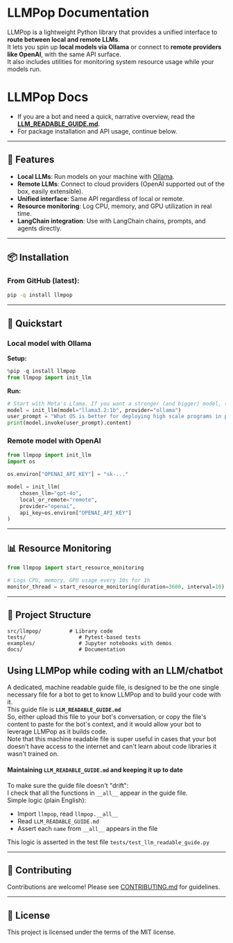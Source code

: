 # LLMPop Documentation

LLMPop is a lightweight Python library that provides a unified interface to **route between local and remote LLMs**.  
It lets you spin up **local models via Ollama** or connect to **remote providers like OpenAI**, with the same API surface.  
It also includes utilities for monitoring system resource usage while your models run.

# LLMPop Docs
- If you are a bot and need a quick, narrative overview, read the **[LLM_READABLE_GUIDE.md](../LLM_READABLE_GUIDE.md)**.
- For package installation and API usage, continue below.  
---

## 🚀 Features

- **Local LLMs**: Run models on your machine with [Ollama](https://ollama.ai/).
- **Remote LLMs**: Connect to cloud providers (OpenAI supported out of the box, easily extensible).
- **Unified interface**: Same API regardless of local or remote.
- **Resource monitoring**: Log CPU, memory, and GPU utilization in real time.
- **LangChain integration**: Use with LangChain chains, prompts, and agents directly.

---

## 📦 Installation

### From GitHub (latest):

```bash
pip -q install llmpop
```

---

## 📝 Quickstart

### Local model with Ollama

**Setup:**  
```python
%pip -q install llmpop 
from llmpop import init_llm
```  
**Run:**  
```python
# Start with Meta's Llama. If you want a stronger (and bigger) model, try OpenAI's free "gpt-oss:20b":
model = init_llm(model="llama3.2:1b", provider="ollama")
user_prompt = "What OS is better for deploying high scale programs in production? Linux, or Windows?"
print(model.invoke(user_prompt).content)
```

### Remote model with OpenAI

```python
from llmpop import init_llm
import os

os.environ["OPENAI_API_KEY"] = "sk-..."

model = init_llm(
    chosen_llm="gpt-4o",
    local_or_remote="remote",
    provider="openai",
    api_key=os.environ["OPENAI_API_KEY"]
)
```

---

## 📊 Resource Monitoring

```python
from llmpop import start_resource_monitoring

# Logs CPU, memory, GPU usage every 10s for 1h
monitor_thread = start_resource_monitoring(duration=3600, interval=10)
```

---

## 📂 Project Structure

```
src/llmpop/         # Library code
tests/                 # Pytest-based tests
examples/              # Jupyter notebooks with demos
docs/                  # Documentation
```

## Using LLMPop while coding with an LLM/chatbot  
A dedicated, machine readable guide file, is designed to be the one single necessary file for a bot to get to know LLMPop and to build your code with it.  
This guide file is **`LLM_READABLE_GUIDE.md`**   
So, either upload this file to your bot's conversation, or copy the file's content to paste for the bot's context, and it would allow your bot to leverage LLMPop as it builds code.  
Note that this machine readable file is super useful in cases that your bot doesn't have access to the internet and can't learn about code libraries it wasn't trained on.  

#### Maintaining `LLM_READABLE_GUIDE.md` and keeping it up to date
To make sure the guide file doesn't "drift":  
I check that all the functions in `__all__` appear in the guide file.  
Simple logic (plain English):  
- Import `llmpop`, read `llmpop.__all__`
- Read `LLM_READABLE_GUIDE.md`
- Assert each `name` from `__all__` appears in the file  

This logic is asserted in the test file `tests/test_llm_readable_guide.py`  

---

## 🤝 Contributing

Contributions are welcome!
Please see [CONTRIBUTING.md](../CONTRIBUTING.md) for guidelines.

---

## 📜 License

This project is licensed under the terms of the MIT license.

